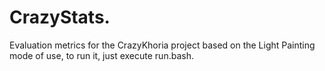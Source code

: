 # CrazyStats.
Evaluation metrics for the CrazyKhoria project based on the Light Painting mode of use, to run it, just execute run.bash.